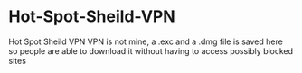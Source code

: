 # Hot-Spot-Sheild-VPN
Hot Spot Sheild VPN
VPN is not mine, a .exc and a .dmg file is saved here so people are able to download it without having to access possibly blocked sites 
